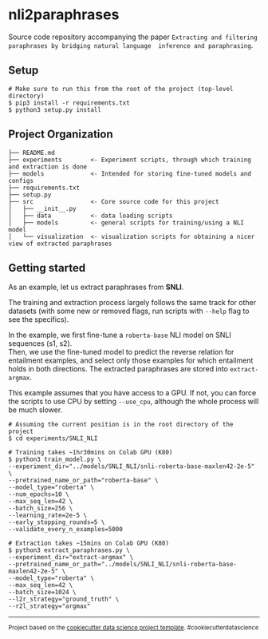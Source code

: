 nli2paraphrases
==============================

Source code repository accompanying the paper `Extracting and filtering paraphrases by bridging natural language 
inference and paraphrasing`.

Setup
-----
```shell
# Make sure to run this from the root of the project (top-level directory)
$ pip3 install -r requirements.txt
$ python3 setup.py install
```

Project Organization
------------

    ├── README.md          
    ├── experiments        <- Experiment scripts, through which training and extraction is done
    ├── models             <- Intended for storing fine-tuned models and configs
    ├── requirements.txt   
    ├── setup.py           
    ├── src                <- Core source code for this project
    │   ├── __init__.py    
    │   ├── data           <- data loading scripts
    │   ├── models         <- general scripts for training/using a NLI model
    │   └── visualization  <- visualization scripts for obtaining a nicer view of extracted paraphrases


Getting started
----------------
As an example, let us extract paraphrases from **SNLI**.

The training and extraction process largely follows the same track for other datasets (with some new or removed 
flags, run scripts with `--help` flag to see the specifics).

In the example, we first fine-tune a `roberta-base` NLI model on SNLI sequences (s1, s2).  
Then, we use the fine-tuned model to predict the reverse relation for entailment examples, and select only those 
examples for which entailment holds in both directions.
The extracted paraphrases are stored into `extract-argmax`.

This example assumes that you have access to a GPU. If not, you can force the scripts to use CPU by setting `--use_cpu`, 
although the whole process will be much slower.  

```shell
# Assuming the current position is in the root directory of the project
$ cd experiments/SNLI_NLI

# Training takes ~1hr30mins on Colab GPU (K80)
$ python3 train_model.py \
--experiment_dir="../models/SNLI_NLI/snli-roberta-base-maxlen42-2e-5" \
--pretrained_name_or_path="roberta-base" \
--model_type="roberta" \
--num_epochs=10 \
--max_seq_len=42 \
--batch_size=256 \
--learning_rate=2e-5 \
--early_stopping_rounds=5 \
--validate_every_n_examples=5000

# Extraction takes ~15mins on Colab GPU (K80)
$ python3 extract_paraphrases.py \
--experiment_dir="extract-argmax" \
--pretrained_name_or_path="../models/SNLI_NLI/snli-roberta-base-maxlen42-2e-5" \
--model_type="roberta" \
--max_seq_len=42 \
--batch_size=1024 \
--l2r_strategy="ground_truth" \
--r2l_strategy="argmax"
```


--------

<p><small>Project based on the <a target="_blank" href="https://drivendata.github.io/cookiecutter-data-science/">cookiecutter data science project template</a>. #cookiecutterdatascience</small></p>
